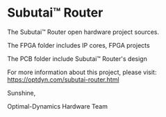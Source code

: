 # Subutai™ Router
The Subutai™ Router open hardware project sources.

The FPGA folder includes IP cores, FPGA projects

The PCB folder include Subutai™ Router's design


For more information about this project, please visit: https://optdyn.com/subutai-router.html


Sunshine,


Optimal-Dynamics Hardware Team
